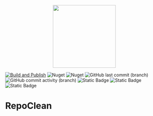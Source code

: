 
<p align="center">
    <img src="https://github.com/kris701/RepoClean/assets/22596587/80338f32-e35c-4278-b6f1-c65a6547ea42" width="200" height="200" />
</p>

[![Build and Publish](https://github.com/kris701/RepoClean/actions/workflows/dotnet-desktop.yml/badge.svg)](https://github.com/kris701/RepoClean/actions/workflows/dotnet-desktop.yml)
![Nuget](https://img.shields.io/nuget/v/RepoClean)
![Nuget](https://img.shields.io/nuget/dt/RepoClean)
![GitHub last commit (branch)](https://img.shields.io/github/last-commit/kris701/RepoClean/main)
![GitHub commit activity (branch)](https://img.shields.io/github/commit-activity/m/kris701/RepoClean)
![Static Badge](https://img.shields.io/badge/Platform-Windows-blue)
![Static Badge](https://img.shields.io/badge/Platform-Linux-blue)
![Static Badge](https://img.shields.io/badge/Framework-dotnet--8.0-green)

# RepoClean